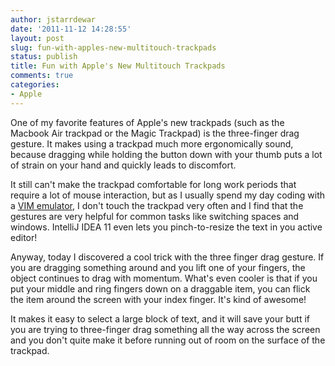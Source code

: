 ```yaml
---
author: jstarrdewar
date: '2011-11-12 14:28:55'
layout: post
slug: fun-with-apples-new-multitouch-trackpads
status: publish
title: Fun with Apple's New Multitouch Trackpads
comments: true
categories:
- Apple
---
```


One of my favorite features of Apple's new trackpads (such as the Macbook Air
trackpad or the Magic Trackpad) is the three-finger drag gesture. It makes
using a trackpad much more ergonomically sound, because dragging while holding
the button down with your thumb puts a lot of strain on your hand and quickly
leads to discomfort.

It still can't make the trackpad comfortable for long
work periods that require a lot of mouse interaction, but as I usually spend
my day coding with a [VIM emulator](http://plugins.intellij.net/plugin/?id=164), I don't touch the trackpad very often and I find that the gestures are very helpful for common tasks like switching spaces and windows.  IntelliJ IDEA 11 even lets you pinch-to-resize the text in you active editor!

Anyway, today I discovered a cool trick with the three finger drag gesture. If
you are dragging something around and you lift one of your fingers, the object
continues to drag with momentum. What's even cooler is that if you put your
middle and ring fingers down on a draggable item, you can flick the item
around the screen with your index finger. It's kind of awesome!

It makes it easy to select a large block of text, and it will save your butt if you are trying to three-finger drag something all the way across the screen and you don't quite make it before running out of room on the surface of the trackpad.